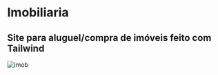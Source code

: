 # Imobiliaria

## Site para aluguel/compra de imóveis feito com Tailwind

![imob](https://github.com/user-attachments/assets/d590e0c5-d0a7-4071-b717-73f628d28a22)